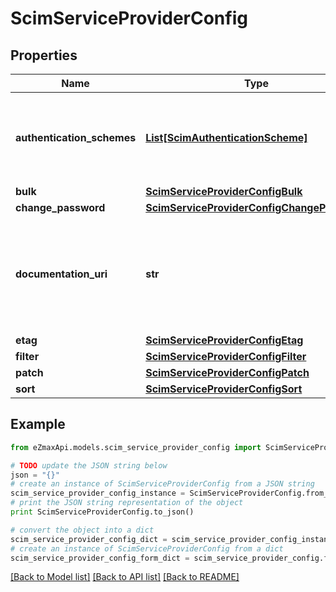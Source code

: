 # ScimServiceProviderConfig


## Properties
Name | Type | Description | Notes
------------ | ------------- | ------------- | -------------
**authentication_schemes** | [**List[ScimAuthenticationScheme]**](ScimAuthenticationScheme.md) | A multi-valued complex type that specifies supported authentication scheme properties. | 
**bulk** | [**ScimServiceProviderConfigBulk**](ScimServiceProviderConfigBulk.md) |  | 
**change_password** | [**ScimServiceProviderConfigChangePassword**](ScimServiceProviderConfigChangePassword.md) |  | 
**documentation_uri** | **str** | An HTTP-addressable URL pointing to the service provider&#39;s human-consumable help documentation | 
**etag** | [**ScimServiceProviderConfigEtag**](ScimServiceProviderConfigEtag.md) |  | 
**filter** | [**ScimServiceProviderConfigFilter**](ScimServiceProviderConfigFilter.md) |  | 
**patch** | [**ScimServiceProviderConfigPatch**](ScimServiceProviderConfigPatch.md) |  | 
**sort** | [**ScimServiceProviderConfigSort**](ScimServiceProviderConfigSort.md) |  | 

## Example

```python
from eZmaxApi.models.scim_service_provider_config import ScimServiceProviderConfig

# TODO update the JSON string below
json = "{}"
# create an instance of ScimServiceProviderConfig from a JSON string
scim_service_provider_config_instance = ScimServiceProviderConfig.from_json(json)
# print the JSON string representation of the object
print ScimServiceProviderConfig.to_json()

# convert the object into a dict
scim_service_provider_config_dict = scim_service_provider_config_instance.to_dict()
# create an instance of ScimServiceProviderConfig from a dict
scim_service_provider_config_form_dict = scim_service_provider_config.from_dict(scim_service_provider_config_dict)
```
[[Back to Model list]](../README.md#documentation-for-models) [[Back to API list]](../README.md#documentation-for-api-endpoints) [[Back to README]](../README.md)


